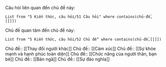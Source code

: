 Câu hỏi liên quan đến chủ đề này:
```dataview
List from "5 Kiến thức, câu hỏi/51 Câu hỏi" where contains(chủ-đề,[[]]) 
```

Chủ đề quan tâm đến chủ đề này:
```dataview
List from "5 Kiến thức, câu hỏi/52 Chủ đề" where contains(chủ-đề,[[]]) 
```

Chủ đề:: [[Thay đổi người khác]]
Chủ đề:: [[Cảm xúc]]
Chủ đề:: [[Sự khỏe mạnh và hạnh phúc toàn diện]]
Chủ đề:: [[Chức năng của người thân, bạn bè]]
Chủ đề:: [[Bản ngã]]
Chủ đề:: [[Sự đảo nghĩa]]
